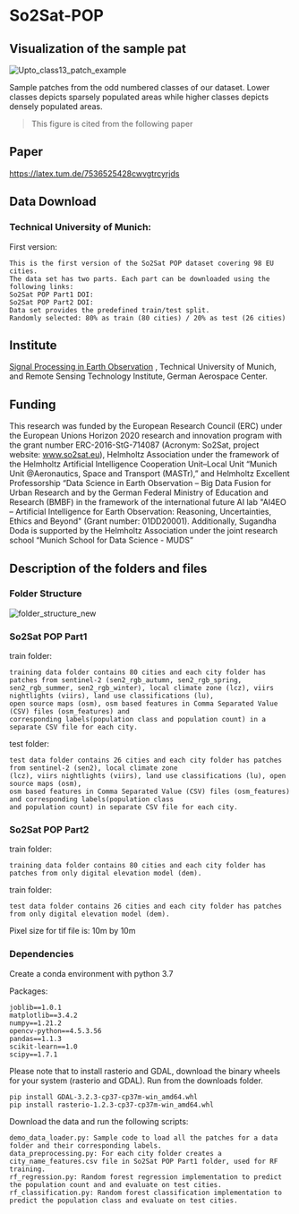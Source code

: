 # So2Sat-POP

## Visualization of the sample pat
![Upto_class13_patch_example](https://user-images.githubusercontent.com/61827990/140515202-172ea74d-fea0-42bf-833d-2ba6300b9f11.PNG)

Sample patches from the odd numbered classes of our dataset. Lower classes depicts sparsely populated areas while higher classes depicts densely populated areas.

> This figure is cited from the following paper

## Paper
https://latex.tum.de/7536525428cwvgtrcyrjds


## Data Download
### Technical University of Munich:
First version:
```
This is the first version of the So2Sat POP dataset covering 98 EU cities. 
The data set has two parts. Each part can be downloaded using the following links:
So2Sat POP Part1 DOI:
So2Sat POP Part2 DOI:
Data set provides the predefined train/test split.
Randomly selected: 80% as train (80 cities) / 20% as test (26 cities)
```

## Institute
[Signal Processing in Earth Observation](https://www.asg.ed.tum.de/sipeo/home/) , Technical University of Munich, and Remote Sensing Technology Institute, German Aerospace Center.

## Funding
This research was funded by the European Research Council (ERC) under the European Unions Horizon 2020 research and innovation program with the grant number ERC-2016-StG-714087 (Acronym:  So2Sat, project website:  www.so2sat.eu), Helmholtz Association under the framework of the Helmholtz Artificial Intelligence Cooperation Unit–Local Unit “Munich Unit @Aeronautics, Space and Transport (MASTr),” and Helmholtz Excellent Professorship “Data Science in Earth Observation – Big Data Fusion for Urban Research and by the German Federal Ministry of Education and Research (BMBF) in the framework of the international future AI lab "AI4EO – Artificial Intelligence for Earth Observation: Reasoning, Uncertainties, Ethics and Beyond" (Grant number: 01DD20001). Additionally, Sugandha Doda is supported by the Helmholtz Association under the joint research school “Munich School for Data Science - MUDS”

## Description of the folders and files
### Folder Structure
![folder_structure_new](https://user-images.githubusercontent.com/61827990/138909117-511e66b9-76bb-4851-a11c-e46b0ff68630.PNG)


### So2Sat POP Part1

train folder: 
```
training data folder contains 80 cities and each city folder has patches from sentinel-2 (sen2_rgb_autumn, sen2_rgb_spring, 
sen2_rgb_summer, sen2_rgb_winter), local climate zone (lcz), viirs nightlights (viirs), land use classifications (lu), 
open source maps (osm), osm based features in Comma Separated Value (CSV) files (osm_features) and 
corresponding labels(population class and population count) in a separate CSV file for each city.
```

test folder: 
```
test data folder contains 26 cities and each city folder has patches from sentinel-2 (sen2), local climate zone 
(lcz), viirs nightlights (viirs), land use classifications (lu), open source maps (osm), 
osm based features in Comma Separated Value (CSV) files (osm_features) and corresponding labels(population class 
and population count) in separate CSV file for each city.
```
### So2Sat POP Part2
train folder:
```
training data folder contains 80 cities and each city folder has patches from only digital elevation model (dem).
```

train folder:
```
test data folder contains 26 cities and each city folder has patches from only digital elevation model (dem).
```

Pixel size for tif file is: 10m by 10m

### Dependencies

Create a conda environment with python 3.7


Packages:
```
joblib==1.0.1
matplotlib==3.4.2
numpy==1.21.2
opencv-python==4.5.3.56
pandas==1.1.3
scikit-learn==1.0
scipy==1.7.1
```

Please note that to install rasterio and GDAL, download the binary wheels for your system (rasterio and GDAL). Run from the downloads folder.
```
pip install GDAL-3.2.3-cp37-cp37m-win_amd64.whl 
pip install rasterio-1.2.3-cp37-cp37m-win_amd64.whl
```

Download the data and run the following scripts:
```
demo_data_loader.py: Sample code to load all the patches for a data folder and their corresponding labels. 
data_preprocessing.py: For each city folder creates a city_name_features.csv file in So2Sat POP Part1 folder, used for RF training.
rf_regression.py: Random forest regression implementation to predict the population count and and evaluate on test cities.
rf_classification.py: Random forest classification implementation to predict the population class and evaluate on test cities.

```
